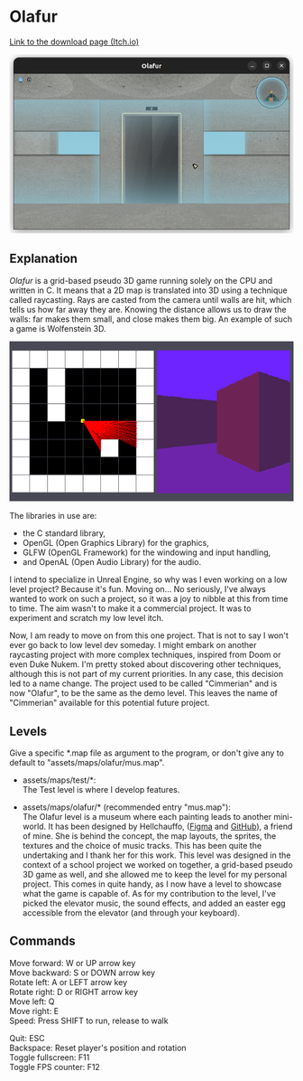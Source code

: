 # Olafur

[Link to the download page (Itch.io)](https://lycorisdev.itch.io/olafur)  

![Game](./screenshots/screenshot_game.png)

## Explanation

*Olafur* is a grid-based pseudo 3D game running solely on the CPU and written 
in C. It means that a 2D map is translated into 3D using a technique called 
raycasting. Rays are casted from the camera until walls are hit, which tells us 
how far away they are. Knowing the distance allows us to draw the walls: far 
makes them small, and close makes them big. An example of such a game is 
Wolfenstein 3D.  

![Raycasting](./screenshots/screenshot_raycasting.png)

The libraries in use are:
- the C standard library,
- OpenGL (Open Graphics Library) for the graphics,
- GLFW (OpenGL Framework) for the windowing and input handling,
- and OpenAL (Open Audio Library) for the audio.

I intend to specialize in Unreal Engine, so why was I even working on a low 
level project? Because it's fun. Moving on... No seriously, I've always wanted 
to work on such a project, so it was a joy to nibble at this from time to time. 
The aim wasn't to make it a commercial project. It was to experiment and 
scratch my low level itch.  

Now, I am ready to move on from this one project. That is not to say I won't 
ever go back to low level dev someday. I might embark on another raycasting 
project with more complex techniques, inspired from Doom or even Duke Nukem. 
I'm pretty stoked about discovering other techniques, although this is not part 
of my current priorities. In any case, this decision led to a name change. The 
project used to be called "Cimmerian" and is now "Olafur", to be the same as 
the demo level. This leaves the name of "Cimmerian" available for this 
potential future project.  

## Levels

Give a specific \*.map file as argument to the program, or don't give any to 
default to "assets/maps/olafur/mus.map".  

- assets/maps/test/\*:  
The Test level is where I develop features.  

- assets/maps/olafur/\* (recommended entry "mus.map"):  
The Olafur level is a museum where each painting leads to another mini-world. 
It has been designed by Hellchauffo, 
([Figma](https://www.figma.com/proto/UshKwYvv5vY0WgejO4WXR2/Workflow?node-id=82-974) 
and [GitHub](https://github.com/Lucie-Kin)), a friend of mine. She is behind 
the concept, the map layouts, the sprites, the textures and the choice of music 
tracks. This has been quite the undertaking and I thank her for this work. This 
level was designed in the context of a school project we worked on together, a 
grid-based pseudo 3D game as well, and she allowed me to keep the level for my 
personal project. This comes in quite handy, as I now have a level to showcase 
what the game is capable of. As for my contribution to the level, I've picked 
the elevator music, the sound effects, and added an easter egg accessible from 
the elevator (and through your keyboard).  

## Commands

Move forward: W or UP arrow key  
Move backward: S or DOWN arrow key  
Rotate left: A or LEFT arrow key  
Rotate right: D or RIGHT arrow key  
Move left: Q  
Move right: E  
Speed: Press SHIFT to run, release to walk  

Quit: ESC  
Backspace: Reset player's position and rotation  
Toggle fullscreen: F11  
Toggle FPS counter: F12  
